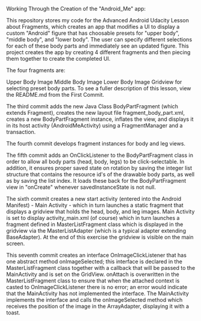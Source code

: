 Working Through the Creation of the "Android_Me" app:

This repository stores my code for the Advanced Android Udacity Lesson about Fragments, which creates an app that modifies a UI to display a custom "Android" figure that has choosable presets for "upper body", "middle body", and "lower body". The user can specify different selections for each of these body parts and immediately see an updated figure. This project creates the app by creating 4 different fragments and then piecing them together to create the completed UI.

The four fragments are:

Upper Body Image Middle Body Image Lower Body Image Gridview for selecting preset body parts. To see a fuller description of this lesson, view the README.md from the First Commit.

The third commit adds the new Java Class BodyPartFragment (which extends Fragment), creates the new layout file fragment_body_part.xml, creates a new BodyPartFragment instance, inflates the view, and displays it in its host activity (AndroidMeActivity) using a FragmentManager and a transaction.

The fourth commit develops fragment instances for body and leg views.

The fifth commit adds an OnClickListener to the BodyPartFragment class in order to allow all body parts (head, body, legs) to be click-selectable. In addition, it ensures proper saved state on rotation by saving the integer list structure that contains the resource id's of the drawable body parts, as well as by saving the list index. It loads these back for the BodyPartFragment view in "onCreate" whenever savedInstanceState is not null.

The sixth commit creates a new start activity (entered into the Android Manifest) - Main Activity - which in turn launches a static fragment that displays a gridview that holds the head, body, and leg images.  Main Activity is set to display activity_main.xml (of course) which in turn launches a fragment defined in MasterListFragment class which is displayed in the gridview via the MasterListAdapter (which is a typical adapter extending BaseAdapter).  At the end of this exercise the gridview is visible on the main screen.

This seventh commit creates an interface OnImageClickListener that has one abstract method onImageSelected; this interface is declared in the MasterListFragment class together with a callback that will be passed to the MainActivity and is set on the GridView.  onAttach is overwritten in the MasterListFragment class to ensure that when the attached context is casted to OnImageClickListener there is no error; an error would indicate that the MainActivity has not implemented the interface.  The MainActivity implements the interface and calls the onImageSelected method which receives the position of the image in the ArrayAdapter, displaying it with a toast.